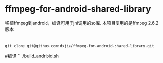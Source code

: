 # ffmpeg-for-android-shared-library
移植ffmpeg到android，编译可用于jni调用的so库.
本项目使用的是ffmpeg 2.6.2版本

# 
``
git clone git@github.com:dxjia/ffmpeg-for-android-shared-library.git
``

#编译
``
./build_andrioid.sh

